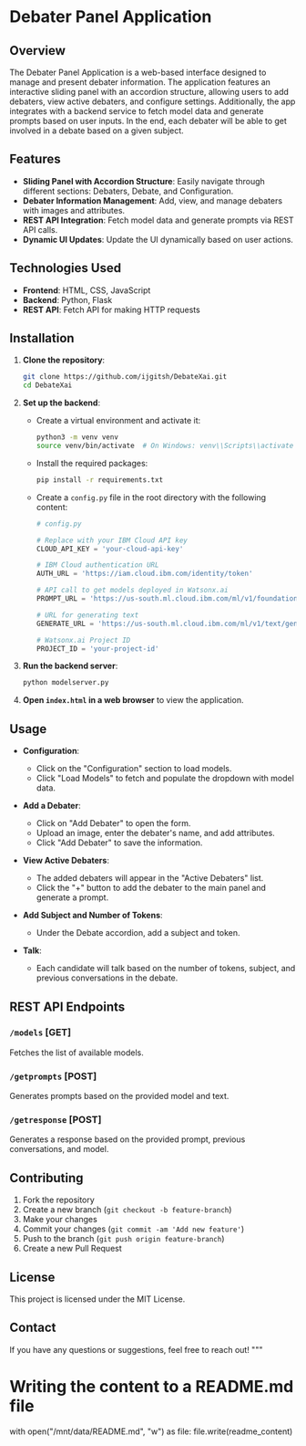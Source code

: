 
# Debater Panel Application

## Overview

The Debater Panel Application is a web-based interface designed to manage and present debater information. The application features an interactive sliding panel with an accordion structure, allowing users to add debaters, view active debaters, and configure settings. Additionally, the app integrates with a backend service to fetch model data and generate prompts based on user inputs. In the end, each debater will be able to get involved in a debate based on a given subject.

## Features

- **Sliding Panel with Accordion Structure**: Easily navigate through different sections: Debaters, Debate, and Configuration.
- **Debater Information Management**: Add, view, and manage debaters with images and attributes.
- **REST API Integration**: Fetch model data and generate prompts via REST API calls.
- **Dynamic UI Updates**: Update the UI dynamically based on user actions.

## Technologies Used

- **Frontend**: HTML, CSS, JavaScript
- **Backend**: Python, Flask
- **REST API**: Fetch API for making HTTP requests

## Installation

1. **Clone the repository**:

    ```bash
    git clone https://github.com/ijgitsh/DebateXai.git
    cd DebateXai
    ```

2. **Set up the backend**:
    - Create a virtual environment and activate it:
        ```bash
        python3 -m venv venv
        source venv/bin/activate  # On Windows: venv\\Scripts\\activate
        ```
    - Install the required packages:
        ```bash
        pip install -r requirements.txt
        ```
    - Create a `config.py` file in the root directory with the following content:
        ```python
        # config.py

        # Replace with your IBM Cloud API key
        CLOUD_API_KEY = 'your-cloud-api-key'

        # IBM Cloud authentication URL
        AUTH_URL = 'https://iam.cloud.ibm.com/identity/token'

        # API call to get models deployed in Watsonx.ai
        PROMPT_URL = 'https://us-south.ml.cloud.ibm.com/ml/v1/foundation_model_specs?version=2023-05-02&pattern=modelid_*'

        # URL for generating text
        GENERATE_URL = 'https://us-south.ml.cloud.ibm.com/ml/v1/text/generation?version=2023-05-29'

        # Watsonx.ai Project ID
        PROJECT_ID = 'your-project-id'
        ```

3. **Run the backend server**:
    ```bash
    python modelserver.py
    ```

4. **Open `index.html` in a web browser** to view the application.

## Usage

- **Configuration**:
  - Click on the "Configuration" section to load models.
  - Click "Load Models" to fetch and populate the dropdown with model data.

- **Add a Debater**:
  - Click on "Add Debater" to open the form.
  - Upload an image, enter the debater's name, and add attributes.
  - Click "Add Debater" to save the information.

- **View Active Debaters**:
  - The added debaters will appear in the "Active Debaters" list.
  - Click the "+" button to add the debater to the main panel and generate a prompt.

- **Add Subject and Number of Tokens**:
  - Under the Debate accordion, add a subject and token.

- **Talk**:
  - Each candidate will talk based on the number of tokens, subject, and previous conversations in the debate.

## REST API Endpoints

### `/models` [GET]

Fetches the list of available models.

### `/getprompts` [POST]

Generates prompts based on the provided model and text.

### `/getresponse` [POST]

Generates a response based on the provided prompt, previous conversations, and model.

## Contributing

1. Fork the repository
2. Create a new branch (`git checkout -b feature-branch`)
3. Make your changes
4. Commit your changes (`git commit -am 'Add new feature'`)
5. Push to the branch (`git push origin feature-branch`)
6. Create a new Pull Request

## License

This project is licensed under the MIT License.

## Contact

If you have any questions or suggestions, feel free to reach out!
"""

# Writing the content to a README.md file
with open("/mnt/data/README.md", "w") as file:
    file.write(readme_content)
